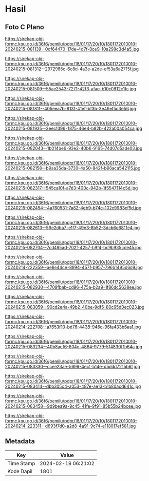 # Hasil

## Foto C Plano

https://sirekap-obj-formc.kpu.go.id/36f6/pemilu/pdpr/18/01/17/20/10/1801172010010-20240215-081139--0df64470-17de-4d7f-8ce9-10a298c3d4a5.jpg

https://sirekap-obj-formc.kpu.go.id/36f6/pemilu/pdpr/18/01/17/20/10/1801172010010-20240215-081312--2972965c-6c8d-4a3e-a2de-ef53a6a2715f.jpg

https://sirekap-obj-formc.kpu.go.id/36f6/pemilu/pdpr/18/01/17/20/10/1801172010010-20240215-081509--55ae2543-7271-42f3-afae-b10c0812c1fc.jpg

https://sirekap-obj-formc.kpu.go.id/36f6/pemilu/pdpr/18/01/17/20/10/1801172010010-20240215-081811--405eea7b-8131-41ef-bf3b-3e49ef5c3e56.jpg

https://sirekap-obj-formc.kpu.go.id/36f6/pemilu/pdpr/18/01/17/20/10/1801172010010-20240215-081935--3eec1396-1875-46e4-b82b-422a00a054ca.jpg

https://sirekap-obj-formc.kpu.go.id/36f6/pemilu/pdpr/18/01/17/20/10/1801172010010-20240215-082043--1b014be6-93e2-40b6-9165-74d07d5ade03.jpg

https://sirekap-obj-formc.kpu.go.id/36f6/pemilu/pdpr/18/01/17/20/10/1801172010010-20240215-082158--b9aa35da-3730-4a50-842f-b96aca542115.jpg

https://sirekap-obj-formc.kpu.go.id/36f6/pemilu/pdpr/18/01/17/20/10/1801172010010-20240215-082317--545ca10f-a7d3-400c-942b-1f5547114c5d.jpg

https://sirekap-obj-formc.kpu.go.id/36f6/pemilu/pdpr/18/01/17/20/10/1801172010010-20240215-082454--4a760531-7a82-4eb9-b74c-102c9983cf5d.jpg

https://sirekap-obj-formc.kpu.go.id/36f6/pemilu/pdpr/18/01/17/20/10/1801172010010-20240215-082613--59e2dba7-e1f7-49e3-8b52-3dcb6c6811e4.jpg

https://sirekap-obj-formc.kpu.go.id/36f6/pemilu/pdpr/18/01/17/20/10/1801172010010-20240215-082704--7cd465ad-702f-4257-b9f4-bc9b935cde45.jpg

https://sirekap-obj-formc.kpu.go.id/36f6/pemilu/pdpr/18/01/17/20/10/1801172010010-20240214-222359--ae8e44ce-8994-457f-b957-796b1495d6d9.jpg

https://sirekap-obj-formc.kpu.go.id/36f6/pemilu/pdpr/18/01/17/20/10/1801172010010-20240215-082930--4709fbab-cd96-475a-b2a9-1f86dc5638ee.jpg

https://sirekap-obj-formc.kpu.go.id/36f6/pemilu/pdpr/18/01/17/20/10/1801172010010-20240215-083059--90cd2e4a-49b2-40be-9df5-80c65d0ec023.jpg

https://sirekap-obj-formc.kpu.go.id/36f6/pemilu/pdpr/18/01/17/20/10/1801172010010-20240214-222708--a7653f10-bd76-4438-946c-96fa433b6aa1.jpg

https://sirekap-obj-formc.kpu.go.id/36f6/pemilu/pdpr/18/01/17/20/10/1801172010010-20240215-083234--40b8aef6-804c-4884-9779-514830f1b64a.jpg

https://sirekap-obj-formc.kpu.go.id/36f6/pemilu/pdpr/18/01/17/20/10/1801172010010-20240215-083330--ccee23ae-5696-4ecf-b14e-d5ddd7215b6f.jpg

https://sirekap-obj-formc.kpu.go.id/36f6/pemilu/pdpr/18/01/17/20/10/1801172010010-20240215-083414--dbb305c4-a053-487e-ae13-b1b80acd641c.jpg

https://sirekap-obj-formc.kpu.go.id/36f6/pemilu/pdpr/18/01/17/20/10/1801172010010-20240215-083458--9d9bea9a-9c45-41fe-9f91-85b55b24bcee.jpg

https://sirekap-obj-formc.kpu.go.id/36f6/pemilu/pdpr/18/01/17/20/10/1801172010010-20240214-223311--d693f7d0-a2d8-4a91-9c74-e118017ef581.jpg


## Metadata

| Key        | Value               |
| ---------- | ------------------- |
| Time Stamp | 2024-02-19 06:21:02 |
| Kode Dapil | 1801                |




